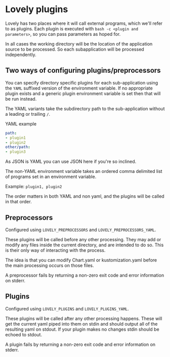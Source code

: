 # Lovely plugins

Lovely has two places where it will call external programs, which we'll refer to as plugins. Each plugin is executed with `bash -c <plugin and parameters>`, so you can pass parameters as hoped for.

In all cases the working directory will be the location of the application source to be processed. So each subapplication will be processed independently.

## Two ways of configuring plugins/preprocessors

You can specify directory specific plugins for each sub-application using the `YAML` suffixed version of the environment variable. If no appropriate plugin exists and a generic plugin environment variable is set then that will be run instead.

The YAML variants take the subdirectory path to the sub-application without a leading or trailing `/`.

YAML example
```yaml
path:
- plugin1
- plugin2
other/path:
- plugin3
```

As JSON is YAML you can use JSON here if you're so inclined.

The non-YAML environment variable takes an ordered comma delimited list of programs set in an environment variable.

Example:
```plugin1, plugin2```

The order matters in both YAML and non yaml, and the plugins will be called in that order.

## Preprocessors

Configured using `LOVELY_PREPROCESSORS` and `LOVELY_PREPROCESSORS_YAML`.

These plugins will be called before any other processing. They may add or modify any files inside the current directory, and are intended to do so. This is their only way of interacting with the process.

The idea is that you can modify Chart.yaml or kustomization.yaml before the main processing occurs on those files.

A preprocessor fails by returning a non-zero exit code and error information on stderr.


## Plugins

Configured using `LOVELY_PLUGINS` and `LOVELY_PLUGINS_YAML`.

These plugins will be called after any other processing happens. These will get the current yaml piped into them on stdin and should output all of the resulting yaml on stdout. If your plugin makes no changes stdin should be echoed to stdout.

A plugin fails by returning a non-zero exit code and error information on stderr.
